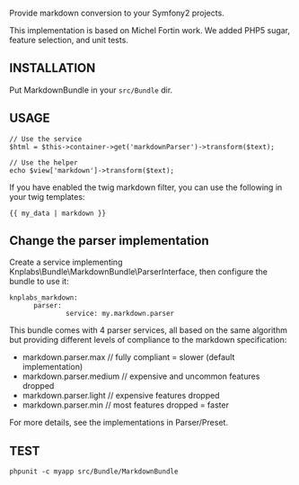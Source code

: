 Provide markdown conversion to your Symfony2 projects.

This implementation is based on Michel Fortin work.
We added PHP5 sugar, feature selection, and unit tests.

## INSTALLATION

Put MarkdownBundle in your `src/Bundle` dir.

## USAGE

    // Use the service
    $html = $this->container->get('markdownParser')->transform($text);

    // Use the helper
    echo $view['markdown']->transform($text);

If you have enabled the twig markdown filter, you can use the following in your twig templates:

    {{ my_data | markdown }}

## Change the parser implementation

Create a service implementing Knplabs\Bundle\MarkdownBundle\ParserInterface,
then configure the bundle to use it:

    knplabs_markdown:
          parser:
                  service: my.markdown.parser

This bundle comes with 4 parser services, all based on the same algorithm
but providing different levels of compliance to the markdown specification:

- markdown.parser.max       // fully compliant = slower (default implementation)
- markdown.parser.medium    // expensive and uncommon features dropped
- markdown.parser.light     // expensive features dropped
- markdown.parser.min       // most features dropped = faster

For more details, see the implementations in Parser/Preset.

## TEST

    phpunit -c myapp src/Bundle/MarkdownBundle
